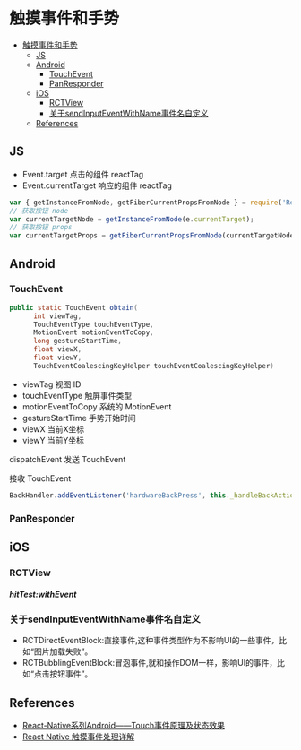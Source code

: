 # 触摸事件和手势



<!-- @import "[TOC]" {cmd="toc" depthFrom=1 depthTo=6 orderedList=false} -->
<!-- code_chunk_output -->

- [触摸事件和手势](#触摸事件和手势)
  - [JS](#js)
  - [Android](#android)
    - [TouchEvent](#touchevent)
    - [PanResponder](#panresponder)
  - [iOS](#ios)
    - [RCTView](#rctview)
    - [关于sendInputEventWithName事件名自定义](#关于sendinputeventwithname事件名自定义)
  - [References](#references)

<!-- /code_chunk_output -->

## JS

* Event.target 点击的组件 reactTag
* Event.currentTarget 响应的组件 reactTag

```js
var { getInstanceFromNode, getFiberCurrentPropsFromNode } = require('ReactNativeComponentTree');
// 获取按钮 node
var currentTargetNode = getInstanceFromNode(e.currentTarget);
// 获取按钮 props
var currentTargetProps = getFiberCurrentPropsFromNode(currentTargetNode.stateNode);
```

## Android

### TouchEvent

```java
public static TouchEvent obtain(
      int viewTag,
      TouchEventType touchEventType,
      MotionEvent motionEventToCopy,
      long gestureStartTime,
      float viewX,
      float viewY,
      TouchEventCoalescingKeyHelper touchEventCoalescingKeyHelper)
```

* viewTag 视图 ID
* touchEventType 触屏事件类型
* motionEventToCopy 系统的 MotionEvent
* gestureStartTime 手势开始时间
* viewX 当前X坐标
* viewY 当前Y坐标

dispatchEvent 发送 TouchEvent

接收 TouchEvent

```js
BackHandler.addEventListener('hardwareBackPress', this._handleBackAction);
```

### PanResponder

## iOS

### RCTView

##### hitTest:withEvent

### 关于sendInputEventWithName事件名自定义

* RCTDirectEventBlock:直接事件,这种事件类型作为不影响UI的一些事件，比如“图片加载失败”。
* RCTBubblingEventBlock:冒泡事件,就和操作DOM一样，影响UI的事件，比如“点击按钮事件”。

## References


* [ React-Native系列Android——Touch事件原理及状态效果 ](http://blog.csdn.net/megatronkings/article/details/51069333)
* [React Native 触摸事件处理详解](https://www.race604.com/react-native-touch-event/)
